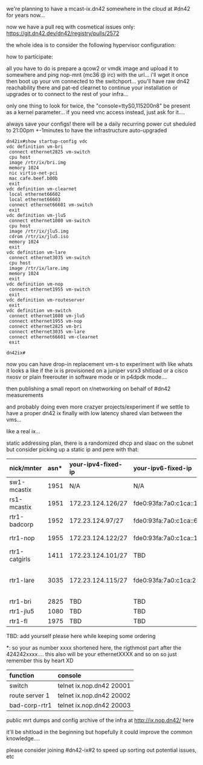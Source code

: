 we're planning to have a mcast-ix.dn42 somewhere in the cloud at #dn42 for years now...

now we have a pull req with cosmetical issues only: https://git.dn42.dev/dn42/registry/pulls/2572

the whole idea is to consider the following hypervisor configuration:

how to participate:

all you have to do is prepare a qcow2 or vmdk image and upload it to somewhere and ping nop-mnt (mc36 @ irc) with the url... i'll wget it once then boot up your vm connected to the switchport... you'll have raw dn42 reachability there and pat-ed clearnet to continue your installation or upgrades or to connect to the rest of your infra...

only one thing to look for twice, the "console=ttyS0,115200n8" be present as a kernel parameter... if you need vnc access instead, just ask for it....


always save your configs! there will be a daily recurring power cut sheduled to 21:00pm +-1minutes to have the infrastructure auto-upgraded




```
dn42ix#show startup-config vdc
vdc definition vm-bri
 connect ethernet2825 vm-switch
 cpu host
 image /rtr/ix/bri.img
 memory 1024
 nic virtio-net-pci
 mac cafe.beef.b00b
 exit
vdc definition vm-clearnet
 local ethernet66602
 local ethernet66603
 connect ethernet66601 vm-switch
 exit
vdc definition vm-jlu5
 connect ethernet1080 vm-switch
 cpu host
 image /rtr/ix/jlu5.img
 cdrom /rtr/ix/jlu5.iso
 memory 1024
 exit
vdc definition vm-lare
 connect ethernet3035 vm-switch
 cpu host
 image /rtr/ix/lare.img
 memory 1024
 exit
vdc definition vm-nop
 connect ethernet1955 vm-switch
 exit
vdc definition vm-routeserver
 exit
vdc definition vm-switch
 connect ethernet1080 vm-jlu5
 connect ethernet1955 vm-nop
 connect ethernet2825 vm-bri
 connect ethernet3035 vm-lare
 connect ethernet66601 vm-clearnet
 exit

dn42ix#
```

now you can have drop-in replacement vm-s to experiment with like whats it looks a like if the ix is provisioned on a juniper vsrx3 shitload or a cisco nxosv or plain freerouter in software mode or in p4dpdk mode.... 

then publishing a small report on r/networking on behalf of #dn42 measurements

and probably doing even more crazyer projects/experiment if we settle to have a proper dn42 ix finally with low latency shared vlan between the vms...

like a real ix...

static addressing plan, there is a randomized dhcp and slaac on the subnet but consider picking up a static ip and pere with that:



| nick/mnter    | asn* | your-ipv4-fixed-ip | your-ipv6-fixed-ip                    | your-ipv6-linklocal      | public lg                                                 |
|:--------------|:-----|:-------------------|:--------------------------------------|:-------------------------|:----------------------------------------------------------|
| sw1-mcastix   | 1951 | N/A                | N/A                                   | N/A                      | TBD: SOON                                                 |
| rs1-mcastix   | 1951 | 172.23.124.126/27  | fde0:93fa:7a0:c1ca::179/64            | fe80::20a:74ff:fe78:6a6  | TBD: SOON                                                 |
| rtr1-badcorp  | 1952 | 172.23.124.97/27   | fde0:93fa:7a0:c1ca::666/64            | fe80::260:54ff:fe33:2178 | TBD: SOON                                                 |
| rtr1-nop      | 1955 | 172.23.124.122/27  | fde0:93fa:7a0:c1ca::1955/64           | fe80::200:ccff:fe1e:c0de | telnet sandbox.freertr.org                                |
| rtr1-catgirls | 1411 | 172.23.124.101/27  | TBD                                   | fe80::1411:5             | TBD: SOON                                                 |
| rtr1-lare     | 3035 | 172.23.124.115/27  | fde0:93fa:7a0:c1ca:21f:45ff:fe11:7356 | fe80::21f:45ff:fe11:7356 | clearnet: https://lg.lare.cc/ dn42: https://lg.lare.dn42/ |
| rtr1-bri      | 2825 | TBD                | TBD                                   | TBD                      | TBD                                                       |
| rtr1-jlu5     | 1080 | TBD                | TBD                                   | TBD                      | TBD                                                       |
| rtr1-fl       | 1975 | TBD                | TBD                                   | TBD                      | TBD                                                       |




TBD: add yourself please here while keeping some ordering

*: so your as number xxxx shortened here, the rigthmost part after the 424242xxxx.... this also will be your ethernetXXXX and so on so just remember this by heart XD


| function        |  console                   |
|:----------------|:---------------------------|
| switch          | telnet ix.nop.dn42 20001   |
| route server 1  | telnet ix.nop.dn42 20002   |
| bad-corp-rtr1   | telnet ix.nop.dn42 20003   |


public mrt dumps and config archive of the infra at http://ix.nop.dn42/ here



it'll be shitload in the beginning but hopefully it could improve the common knowledge....


please consider joining #dn42-ix#2 to speed up sorting out potential issues, etc

